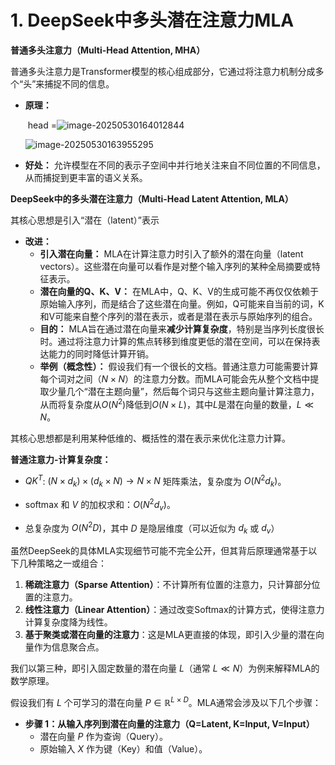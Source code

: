 # 1. DeepSeek中多头潜在注意力MLA

**普通多头注意力（Multi-Head Attention, MHA）**

普通多头注意力是Transformer模型的核心组成部分，它通过将注意力机制分成多个“头”来捕捉不同的信息。

- **原理：**

  ​					head =![image-20250530164012844](/Users/fangyuan/Documents/yf/workplace/git_code/BrainDump/llms/assets/image-20250530164012844.png)

  ![image-20250530163955295](/Users/fangyuan/Documents/yf/workplace/git_code/BrainDump/llms/assets/image-20250530163955295.png)

  

- **好处：** 允许模型在不同的表示子空间中并行地关注来自不同位置的不同信息，从而捕捉到更丰富的语义关系。

**DeepSeek中的多头潜在注意力（Multi-Head Latent Attention, MLA）**

其核心思想是引入“潜在（latent）”表示

- **改进：**
  - **引入潜在向量：** MLA在计算注意力时引入了额外的潜在向量（latent vectors）。这些潜在向量可以看作是对整个输入序列的某种全局摘要或特征表示。
  - **潜在向量的Q、K、V：** 在MLA中，Q、K、V的生成可能不再仅仅依赖于原始输入序列，而是结合了这些潜在向量。例如，Q可能来自当前的词，K和V可能来自整个序列的潜在表示，或者是潜在表示与原始序列的组合。
  - **目的：** MLA旨在通过潜在向量来**减少计算复杂度**，特别是当序列长度很长时。通过将注意力计算的焦点转移到维度更低的潜在空间，可以在保持表达能力的同时降低计算开销。
  - **举例（概念性）：** 假设我们有一个很长的文档。普通注意力可能需要计算每个词对之间（$N \times N$）的注意力分数。而MLA可能会先从整个文档中提取少量几个“潜在主题向量”，然后每个词只与这些主题向量计算注意力，从而将复杂度从$O(N^2)$降低到$O(N \times L)$，其中$L$是潜在向量的数量，$L \ll N$。

其核心思想都是利用某种低维的、概括性的潜在表示来优化注意力计算。

**普通注意力-计算复杂度：**

- $Q K^T$: $(N \times d_k) \times (d_k \times N) \rightarrow N \times N$ 矩阵乘法，复杂度为 $O(N^2 d_k)$。

- $\text{softmax}$ 和 $V$ 的加权求和：$O(N^2 d_v)$。

- 总复杂度为 $O(N^2 D)$，其中 $D$ 是隐层维度（可以近似为 $d_k$ 或 $d_v$）

 


虽然DeepSeek的具体MLA实现细节可能不完全公开，但其背后原理通常基于以下几种策略之一或组合：

  1. **稀疏注意力（Sparse Attention）**：不计算所有位置的注意力，只计算部分位置的注意力。
  2. **线性注意力（Linear Attention）**：通过改变Softmax的计算方式，使得注意力计算复杂度降为线性。
  3. **基于聚类或潜在向量的注意力**：这是MLA更直接的体现，即引入少量的潜在向量作为信息聚合点。

  我们以第三种，即引入固定数量的潜在向量 $L$（通常 $L \ll N$）为例来解释MLA的数学原理。

  假设我们有 $L$ 个可学习的潜在向量 $P \in \mathbb{R}^{L \times D}$。MLA通常会涉及以下几个步骤：

  - **步骤 1：从输入序列到潜在向量的注意力（Q=Latent, K=Input, V=Input）**
    - 潜在向量 $P$ 作为查询（Query）。
    - 原始输入 $X$ 作为键（Key）和值（Value）。




